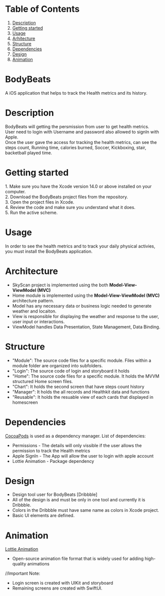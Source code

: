 # Table of Contents
1. [Description](#description)
2. [Getting started](#getting-started)
3. [Usage](#usage)
4. [Arhitecture](#arhitecture)
5. [Structure](#structure)
6. [Dependencies](#dependencies)
7. [Design](#design)
8. [Animation](#animation)

# BodyBeats
A iOS application that helps to track the Health metrics and its history.

# Description
<p>BodyBeats will getting the persmission from user to get health metrics.<br>
User need to login with Username and password also allowed to signIn with Apple.<br> 
Once the user gave the access for tracking the health metrics, can see the steps count, Running time, calories burned, Soccer, Kickboxing, stair, backetball played time.

# Getting started
<p>
1. Make sure you have the Xcode version 14.0 or above installed on your computer.<br>
2. Download the  BodyBeats project files from the repository.<br>
3. Open the project files in Xcode.<br>
4. Review the code and make sure you understand what it does.<br>
5. Run the active scheme.<br>

# Usage
In order to see the health metrics and to track your daily physical activies, you must install the BodyBeats application.

# Architecture
* SkyScan project is implemented using the both <strong>Model-View-ViewModel (MVC)</strong>
* Home module is implemented using the <strong>Model-View-ViewModel (MVC)</strong> architecture pattern.
* Model has any necessary data or business logic needed to generate weather and locaiton.
* View is responsible for displaying the weather and response to the user, user input or interactions.
* ViewModel handles Data Presentation, State Management, Data Binding.


# Structure 
* "Module": The source code files for a specific module. Files within a module folder are organized into subfolders.
* "Login": The source code of login and storyboard it holds
* "Home": The source code files for a specific module. It holds the MVVM structured Home screen files.
* "Chart": It holds the second screen that have steps count history
* "Manager": It holds the all records and Healthkit data and functions
* "Reusable": It holds the resuable view of each cards that displayed in homescreen

# Dependencies
[CocoaPods](https://cocoapods.org) is used as a dependency manager.
List of dependencies: 
* Permissions - The details will only vissible if the user allows the permission to track the Health metrics
* Apple SignIn - The App will allow the user to login with apple account
* Lottie Animation - Package dependency

# Design 
* Design tool user for BodyBeats [Dribbble]
* All of the design is and must be only in one tool and currently it is Dribbble.<br>
* Colors in the Dribbble must have same name as colors in Xcode project.<br> 
* Basic UI elements are defined.

# Animation
[Lottie Animation](https://developer.apple.com/documentation/xcode/adding-package-dependencies-to-your-app) 
* Open-source animation file format that is widely used for adding high-quality animations

//Important Note:
* Login screen is created with UIKit and storyboard
* Remaining screens are created with SwiftUI.

